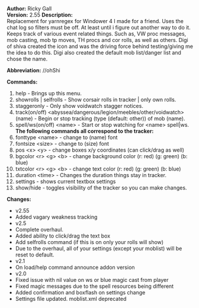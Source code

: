 **Author:** Ricky Gall  
**Version:** 2.55 
**Description:**  
Replacement for yarnregex for Windower 4 I made for a friend. Uses the chat log so filters must be off. At least until i figure out another way to do it. Keeps track of various event related things. Such as, VW proc messages, mob casting, mob tp moves, TH procs and cor rolls, as well as others. Digi of shiva created the icon and was the driving force behind testing/giving me the idea to do this. Digi also created the default mob list/danger list and chose the name.

**Abbreviation:** //ohShi

**Commands:**
  1. help - Brings up this menu.
  2. showrolls | selfrolls - Show corsair rolls in tracker | only own rolls.
  3. staggeronly - Only show voidwatch stagger notices.
  4. track(on/off) &lt;abyssea/dangerous/legion/meebles/other/voidwatch&gt; (name) - Begin or stop tracking (type (default: other)) of mob (name).
  5. spell/ws(on/off) &lt;name&gt; - Start or stop watching for &lt;name&gt; spell|ws.  
**The following commands all correspond to the tracker:**
  6. fonttype &lt;name&gt; - change to (name) font 
  7. fontsize &lt;size&gt; - change to (size) font
  8. pos &lt;x&gt; &lt;y&gt; - change boxes x/y coordinates (can click/drag as well)
  9. bgcolor &lt;r&gt; &lt;g&gt; &lt;b&gt; - change background color (r: red) (g: green) (b: blue)
 10. txtcolor &lt;r&gt; &lt;g&gt; &lt;b&gt; - change text color  (r: red) (g: green) (b: blue)
 11. duration &lt;time&gt; - Changes the duration things stay in tracker.
 12. settings - shows current textbox settings
 13. show/hide - toggles visibility of the tracker so you can make changes.
 
**Changes:**  
* v2.55  
 * Added vagary weakness tracking  
* v2.5  
 * Complete overhaul.  
 * Added ability to click/drag the text box  
 * Add selfrolls command (if this is on only your rolls will show)  
 * Due to the overhaul, all of your settings (except your moblist) will be reset to default.  
* v2.1  
 * On load/help command announce addon version  
* v2.0  
 * Fixed issue with nil value on ws or blue magic cast from player  
 * Fixed magic messages due to the spell resources being different  
 * Added confirmation and boxflash on settings change  
 * Settings file updated. moblist.xml deprecated  

